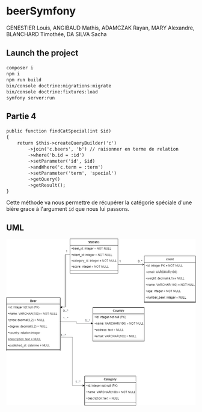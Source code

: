 # beerSymfony

GENESTIER Louis, ANGIBAUD Mathis, ADAMCZAK Rayan, MARY Alexandre, BLANCHARD Timothée, DA SILVA Sacha

## Launch the project
```
composer i  
npm i  
npm run build  
bin/console doctrine:migrations:migrate  
bin/console doctrine:fixtures:load  
symfony server:run  
```

## Partie 4  

```
public function findCatSpecial(int $id)
{
    return $this->createQueryBuilder('c')
        ->join('c.beers', 'b') // raisonner en terme de relation
        ->where('b.id = :id')
        ->setParameter('id', $id)
        ->andWhere('c.term = :term')
        ->setParameter('term', 'special')
        ->getQuery()
        ->getResult();
}
```

Cette méthode va nous permettre de récupérer la catégorie spéciale d'une bière grace
à  l'argument `id` que nous lui passons.

## UML

![alt text](https://github.com/mathisang/beerSymfony/blob/master/assets/uml.png?raw=true)
